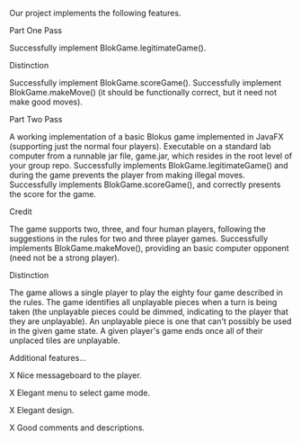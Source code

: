 Our project implements the following features.

Part One
Pass

Successfully implement BlokGame.legitimateGame().

Distinction

Successfully implement BlokGame.scoreGame().
Successfully implement BlokGame.makeMove() (it should be functionally correct, but it need not make good moves).

Part Two
Pass

A working implementation of a basic Blokus game implemented in JavaFX (supporting just the normal four players).
Executable on a standard lab computer from a runnable jar file, game.jar, which resides in the root level of your group repo.
Successfully implements BlokGame.legitimateGame() and during the game prevents the player from making illegal moves.
Successfully implements BlokGame.scoreGame(), and correctly presents the score for the game.

Credit

The game supports two, three, and four human players, following the suggestions in the rules for two and three player games.
Successfully implements BlokGame.makeMove(), providing an basic computer opponent (need not be a strong player).

Distinction

The game allows a single player to play the eighty four game described in the rules.
The game identifies all unplayable pieces when a turn is being taken (the unplayable pieces could be dimmed, indicating to the player that they are unplayable). An unplayable piece is one that can't possibly be used in the given game state. A given player's game ends once all of their unplaced tiles are unplayable.


Additional features...

X Nice messageboard to the player.

X Elegant menu to select game mode.

X Elegant design.

X Good comments and descriptions.
